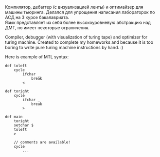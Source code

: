 Компилятор, дебаггер (с визуализацией ленты) и оптимайзер для машины тьюринга. Делался для упрощения написания лабораторок по АСД на 3 курсе бакалавриата.<br/>
Язык представляет из себя более высокоуровневую абстракцию над ДМТ, но имеет некоторые ограничения.

Compiler, debugger (with visualization of turing tape) and optimizer for turing machine. Created to complete my homeworks and because it is too boring to write pure turing machine instructions by hand. :) 

Here is example of MTL syntax:
```
def toleft
	cycle
		ifchar _
			break
		<

def toright
	cycle
		ifchar _
			break
		>

def main
	toright
	setchar $
	toleft
	>

	// comments are available!
	cycle
		...
```
